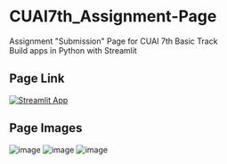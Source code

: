 # CUAI7th_Assignment-Page
Assignment "Submission" Page for CUAI 7th Basic Track<br>
Build apps in Python with Streamlit

## Page Link
[![Streamlit App](https://static.streamlit.io/badges/streamlit_badge_black_white.svg)](https://cuai-7th.streamlit.app/)

## Page Images
![image](https://github.com/yewonkim01/CUAI7th_Assignment-Page/assets/115199510/d5d2c97e-94a8-4d4d-a226-83079507d921)
![image](https://github.com/yewonkim01/CUAI7th_Assignment-Page/assets/115199510/8026ae72-6b9b-40e5-aafa-d496782a0e1f)
![image](https://github.com/yewonkim01/CUAI7th_Assignment-Page/assets/115199510/579c309e-f35c-4504-98a2-8dbb3dc28aeb)

